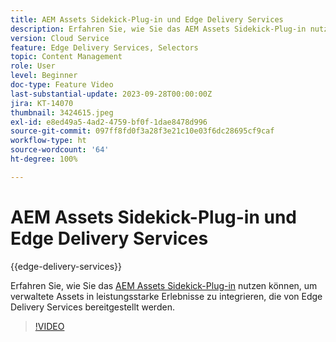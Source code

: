 ```yaml
---
title: AEM Assets Sidekick-Plug-in und Edge Delivery Services
description: Erfahren Sie, wie Sie das AEM Assets Sidekick-Plug-in nutzen können, um verwaltete Assets in leistungsstarke Erlebnisse zu integrieren, die von Edge Delivery Services bereitgestellt werden.
version: Cloud Service
feature: Edge Delivery Services, Selectors
topic: Content Management
role: User
level: Beginner
doc-type: Feature Video
last-substantial-update: 2023-09-28T00:00:00Z
jira: KT-14070
thumbnail: 3424615.jpeg
exl-id: e8ed49a5-4ad2-4759-bf0f-1dae8478d996
source-git-commit: 097ff8fd0f3a28f3e21c10e03f6dc28695cf9caf
workflow-type: ht
source-wordcount: '64'
ht-degree: 100%

---
```


# AEM Assets Sidekick-Plug-in und Edge Delivery Services

{{edge-delivery-services}}

Erfahren Sie, wie Sie das [AEM Assets Sidekick-Plug-in](https://www.hlx.live/developer/configuring-aem-assets-sidekick-plugin) nutzen können, um verwaltete Assets in leistungsstarke Erlebnisse zu integrieren, die von Edge Delivery Services bereitgestellt werden.

>[!VIDEO](https://video.tv.adobe.com/v/3424615/?learn=on)
